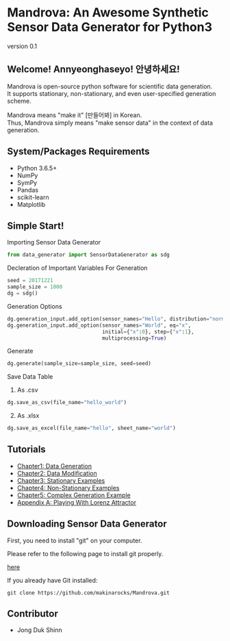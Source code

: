 # Mandrova: An Awesome Synthetic Sensor Data Generator for Python3
version 0.1

## Welcome! Annyeonghaseyo! 안녕하세요!
Mandrova is open-source python software for scientific data generation.  
It supports stationary, non-stationary, and even user-specified generation scheme.  

Mandrova means "make it" [만들어봐] in Korean.  
Thus, Mandrova simply means "make sensor data" in the context of data generation.


## System/Packages Requirements
- Python 3.6.5+
- NumPy
- SymPy
- Pandas
- scikit-learn
- Matplotlib


## Simple Start!

Importing Sensor Data Generator
```python
from data_generator import SensorDataGenerator as sdg
```

Decleration of Important Variables For Generation
```python
seed = 20171221
sample_size = 1000
dg = sdg()
```

Generation Options
```python
dg.generation_input.add_option(sensor_names="Hello", distribution="normal", mu=0, sigma=1)
dg.generation_input.add_option(sensor_names="World", eq="x",
                               initial={"x":0}, step={"x":1},
                               multiprocessing=True)
```

Generate
```python
dg.generate(sample_size=sample_size, seed=seed)
```

Save Data Table
1. As .csv
```python
dg.save_as_csv(file_name="hello_world")
```
2. As .xlsx
```python
dg.save_as_excel(file_name="hello", sheet_name="world")
```
## Tutorials
- [Chapter1: Data Generation](tutorials/chapter1_data_generation.ipynb)
- [Chapter2: Data Modification](tutorials/chapter2_data_modification.ipynb)
- [Chapter3: Stationary Examples](tutorials/chapter3_stationary_examples.ipynb)
- [Chapter4: Non-Stationary Examples](tutorials/chapter4_non_stationary_examples.ipynb)
- [Chapter5: Complex Generation Example](tutorials/chapter5_complex_generation_example.ipynb)
- [Appendix A: Playing With Lorenz Attractor](tutorials/appendix_a_playing_with_lorenz_attractor.ipynb)

## Downloading Sensor Data Generator

First, you need to install "git" on your computer.

Please refer to the following page to install git properly.

[here](https://git-scm.com/book/en/v2/Getting-Started-Installing-Git)

If you already have Git installed:

`git clone https://github.com/makinarocks/Mandrova.git`


## Contributor
- Jong Duk Shinn
